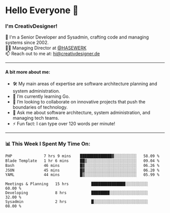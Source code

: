 # Hello Everyone 👋

### I'm CreativDesigner!

🔭 I'm a Senior Developer and Sysadmin, crafting code and managing systems since 2002.  
👨‍💼 Managing Director at [@HASEWERK](https://github.com/HASEWERK)  
📫 Reach out to me at: [hi@creativdesigner.de](mailto:hi@creativdesigner.de)  

---

#### A bit more about me:

- 🛠 My main areas of expertise are software architecture planning and system administration.
- 🌱 I’m currently learning Go.
- 👯 I’m looking to collaborate on innovative projects that push the boundaries of technology.
- 💬 Ask me about software architecture, system administration, and managing tech teams.
- ⚡ Fun fact: I can type over 120 words per minute!  

---

### 📊 **This Week I Spent My Time On:**

<!--START_SECTION:waka-->

```txt
PHP              7 hrs 9 mins    ██████████████▓░░░░░░░░░░   58.09 %
Blade Template   1 hr 6 mins     ██▒░░░░░░░░░░░░░░░░░░░░░░   09.04 %
Bash             46 mins         █▓░░░░░░░░░░░░░░░░░░░░░░░   06.26 %
JSON             45 mins         █▓░░░░░░░░░░░░░░░░░░░░░░░   06.20 %
YAML             44 mins         █▒░░░░░░░░░░░░░░░░░░░░░░░   05.99 %
```

<!--END_SECTION:waka-->

```text
Meetings & Planning   15 hrs          ███████████████░░░░░░░░░░   60.00 % 
Developing            8 hrs           ████████░░░░░░░░░░░░░░░░░   32.00 % 
Sysadmin              2 hrs           █░░░░░░░░░░░░░░░░░░░░░░░░   08.00 %

